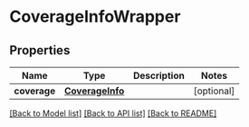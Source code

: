 # CoverageInfoWrapper

## Properties
Name | Type | Description | Notes
------------ | ------------- | ------------- | -------------
**coverage** | [**CoverageInfo**](CoverageInfo.md) |  | [optional] 

[[Back to Model list]](../README.md#documentation-for-models) [[Back to API list]](../README.md#documentation-for-api-endpoints) [[Back to README]](../README.md)

